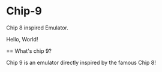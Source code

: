 # Chip-9
Chip 8 inspired Emulator.

Hello, World!

== What's chip 9?

Chip 9 is an emulator directly inspired by the famous Chip 8!
